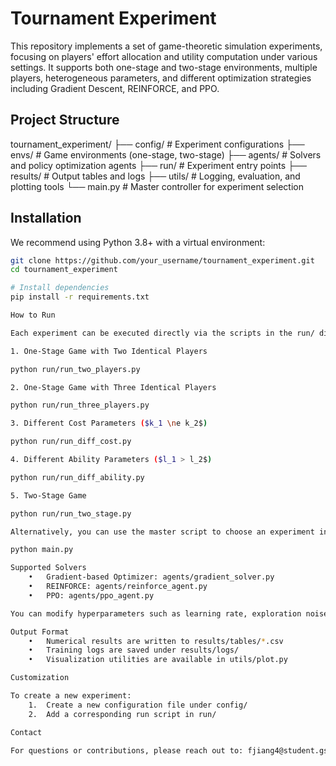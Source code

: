 # Tournament Experiment
This repository implements a set of game-theoretic simulation experiments, focusing on players' effort allocation and utility computation under various settings. It supports both one-stage and two-stage environments, multiple players, heterogeneous parameters, and different optimization strategies including Gradient Descent, REINFORCE, and PPO.
## Project Structure
tournament_experiment/
├── config/              # Experiment configurations
├── envs/                # Game environments (one-stage, two-stage)
├── agents/              # Solvers and policy optimization agents
├── run/                 # Experiment entry points
├── results/             # Output tables and logs
├── utils/               # Logging, evaluation, and plotting tools
└── main.py              # Master controller for experiment selection
## Installation
We recommend using Python 3.8+ with a virtual environment:
```bash
git clone https://github.com/your_username/tournament_experiment.git
cd tournament_experiment

# Install dependencies
pip install -r requirements.txt

How to Run

Each experiment can be executed directly via the scripts in the run/ directory:

1. One-Stage Game with Two Identical Players

python run/run_two_players.py

2. One-Stage Game with Three Identical Players

python run/run_three_players.py

3. Different Cost Parameters ($k_1 \ne k_2$)

python run/run_diff_cost.py

4. Different Ability Parameters ($l_1 > l_2$)

python run/run_diff_ability.py

5. Two-Stage Game

python run/run_two_stage.py

Alternatively, you can use the master script to choose an experiment interactively:

python main.py

Supported Solvers
	•	Gradient-based Optimizer: agents/gradient_solver.py
	•	REINFORCE: agents/reinforce_agent.py
	•	PPO: agents/ppo_agent.py

You can modify hyperparameters such as learning rate, exploration noise, and update intervals in the corresponding config files.

Output Format
	•	Numerical results are written to results/tables/*.csv
	•	Training logs are saved under results/logs/
	•	Visualization utilities are available in utils/plot.py

Customization

To create a new experiment:
	1.	Create a new configuration file under config/
	2.	Add a corresponding run script in run/

Contact

For questions or contributions, please reach out to: fjiang4@student.gsu.edu